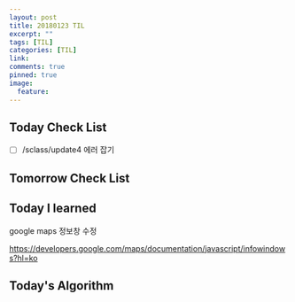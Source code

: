 ```yaml
---
layout: post
title: 20180123 TIL
excerpt: ""
tags: [TIL]
categories: [TIL]
link:
comments: true
pinned: true
image:
  feature:
---
```


## Today Check List

- [ ] /sclass/update4 에러 잡기

## Tomorrow Check List



## Today I learned

google maps 정보창 수정

https://developers.google.com/maps/documentation/javascript/infowindows?hl=ko

## Today's Algorithm

